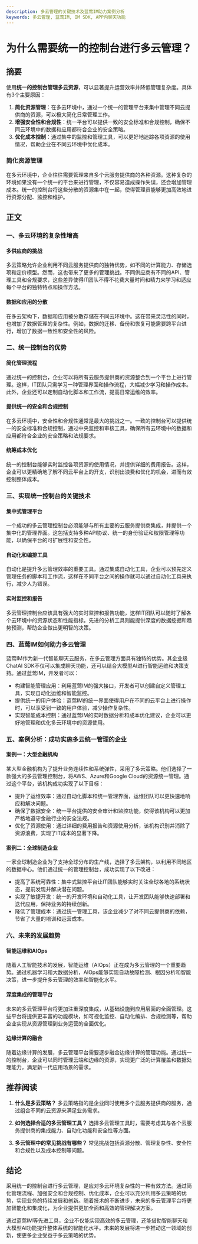 ```yaml
---
description: 多云管理的关键技术及蓝莺IM助力案例分析
keywords: 多云管理, 蓝莺IM, IM SDK, APP内聊天功能
---
```

# 为什么需要统一的控制台进行多云管理？

## 摘要

使用**统一的控制台管理多云资源**，可以显著提升运营效率并降低管理复杂度。具体有3个主要原因：

1. **简化资源管理**：在多云环境中，通过一个统一的管理平台来集中管理不同云提供商的资源，可以极大简化日常管理工作。
2. **增强安全性和合规性**：统一平台可以提供一致的安全标准和合规控制，确保不同云环境中的数据和应用都符合企业的安全策略。
3. **优化成本控制**：通过集中的监控和管理工具，可以更好地追踪各项资源的使用情况，帮助企业在不同云环境中优化成本。

### 简化资源管理

在多云环境中，企业往往需要管理来自多个云服务提供商的各种资源。这种复杂的环境如果没有一个统一的平台来进行管理，不仅容易造成操作失误，还会增加管理成本。统一的控制台将这些分散的资源集中在一起，使得管理员能够更加高效地进行资源分配、监控和维护。

## 正文

### 一、多云环境的复杂性增高

#### 多供应商的挑战

多云策略允许企业利用不同云服务提供商的独特优势，如不同的计算能力、存储选项和定价模型。然而，这也带来了更多的管理挑战。不同供应商有不同的API、管理工具和合规要求，这些差异使得IT团队不得不花费大量时间和精力来学习和适应每个平台的独特特点和操作方法。

#### 数据和应用的分散

在多云架构下，数据和应用被分散存储在不同云环境中。这在带来灵活性的同时，也增加了数据管理的复杂性。例如，数据的迁移、备份和恢复可能需要跨平台进行，增加了数据一致性和安全性的风险。

### 二、统一控制台的优势

#### 简化管理流程

通过统一的控制台，企业可以将所有云服务提供商的资源整合到一个平台上进行管理。这样，IT团队只需学习一种管理界面和操作流程，大幅减少学习和操作成本。此外，企业还可以定制自动化脚本和工作流，提高日常运维的效率。

#### 提供统一的安全和合规控制

在多云环境中，安全性和合规性通常是最大的挑战之一。一致的控制台可以提供统一的安全标准和合规控制，通过中央监控和审核工具，确保所有云环境中的数据和应用都符合企业的安全策略和法规要求。

#### 统筹成本优化

统一的控制台能够实时监控各项资源的使用情况，并提供详细的费用报告。这样，企业可以更精确地了解不同云平台上的开支，识别出浪费和优化的机会，进而有效控制整体成本。

### 三、实现统一控制台的关键技术

#### 集中式管理平台

一个成功的多云管理控制台必须能够与所有主要的云服务提供商集成，并提供一个集中化的管理界面。这包括支持多种API协议、统一的身份验证和权限管理等功能，以确保平台的可扩展性和安全性。

#### 自动化和编排工具

自动化是提升多云管理效率的重要工具。通过集成自动化工具，企业可以预先定义管理任务的脚本和工作流，这样在不同平台之间的操作就可以通过自动化工具来执行，减少人为错误。

#### 实时监控和报告

多云管理控制台应该具有强大的实时监控和报告功能，这样IT团队可以随时了解各个云环境中的资源状态和性能指标。先进的分析工具则能提供深度的数据挖掘和趋势预测，帮助企业做出更明智的决策。

### 四、蓝莺IM如何助力多云管理

蓝莺IM作为新一代智能聊天云服务，在多云管理方面具有独特的优势。其企业级ChatAI SDK不仅可以集成聊天功能，还可以结合大模型AI进行智能运维和决策支持。通过蓝莺IM，开发者可以：

- 构建智能管理应用：利用蓝莺IM的强大接口，开发者可以创建自定义管理工具，实现自动化运维和智能监控。
- 提供统一的用户体验：蓝莺IM的统一界面使得用户在不同的云平台上进行操作时，可以享受到一致的用户体验，减少操作复杂性。
- 实现智能成本控制：通过蓝莺IM的实时数据分析和成本优化建议，企业可以更好地管理和优化多云环境中的资源使用。

### 五、案例分析：成功实施多云统一管理的企业

#### 案例一：大型金融机构

某大型金融机构为了提升业务连续性和系统弹性，采用了多云策略。他们选择了一款强大的多云管理控制台，将AWS、Azure和Google Cloud的资源统一管理。通过这个平台，该机构成功实现了以下目标：

- 提升了运维效率：通过自动化脚本和统一管理界面，运维团队可以更快速地响应和解决问题。
- 确保了数据安全：统一平台提供的安全审计和监控功能，使得该机构可以更加严格地遵守金融行业的安全法规。
- 优化了资源使用：通过详细的费用报告和资源使用分析，该机构识别并消除了资源浪费，实现了IT成本的显著下降。

#### 案例二：全球制造企业

一家全球制造企业为了支持全球分布的生产线，选择了多云架构，以利用不同地区的数据中心。他们通过统一的管理控制台，成功实现了以下改进：

- 提高了系统可靠性：集中式监控平台让IT团队能够实时关注全球各地的系统状态，提前发现并解决潜在问题。
- 实现了敏捷开发：统一的开发环境和自动化工具，让开发团队能够快速部署和迭代应用，保持业务的持续创新。
- 降低了管理成本：通过统一管理工具，该企业减少了对不同云提供商的依赖，节省了大量的培训和运营成本。

### 六、未来的发展趋势

#### 智能运维和AIOps

随着人工智能技术的发展，智能运维（AIOps）正在成为多云管理的一个重要趋势。通过机器学习和大数据分析，AIOps能够实现自动故障检测、根因分析和智能决策，进一步提升多云管理的效率和智能化水平。

#### 深度集成的管理平台

未来的多云管理平台将更加注重深度集成，从基础设施到应用层面的全面管理。这些平台将提供更丰富的功能模块，如可视化监控、自动化编排、合规检测等，帮助企业实现从资源管理到业务运营的全面优化。

#### 边缘计算的融合

随着边缘计算的发展，多云管理平台需要逐步融合边缘计算的管理功能。通过统一的控制台，企业可以同时管理云端和边缘的资源，实现更广泛的计算覆盖和数据处理能力，满足新一代应用场景的需求。

## 推荐阅读

1. **什么是多云策略？**
    多云策略指的是企业同时使用多个云服务提供商的服务，通过组合不同的云资源来满足业务需求。

2. **如何选择合适的多云管理工具？**
    选择多云管理工具时，需要考虑其与各个云服务提供商的集成能力、自动化功能和安全性等方面。

3. **多云管理中的常见挑战有哪些？**
    常见挑战包括资源分散、管理复杂性、安全性和合规性以及成本控制等问题。

## 结论

采用统一的控制台进行多云管理，是应对多云环境复杂性的一种有效方法。通过简化管理流程、加强安全和合规控制、优化成本，企业可以充分利用多云策略的优势，实现业务的持续发展和创新。随着技术的不断进步，未来的多云管理平台将更加智能化和集成化，为企业提供更加全面和高效的管理解决方案。

通过蓝莺IM等先进工具，企业不仅能实现高效的多云管理，还能借助智能聊天和大模型AI功能提升整体系统的智能化水平。未来的发展将进一步推动这一领域的创新，使更多企业受益于多云策略的优势。